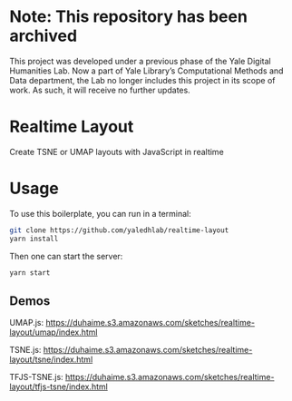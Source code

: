 # Note: This repository has been archived
This project was developed under a previous phase of the Yale Digital Humanities Lab. Now a part of Yale Library’s Computational Methods and Data department, the Lab no longer includes this project in its scope of work. As such, it will receive no further updates.


# Realtime Layout

Create TSNE or UMAP layouts with JavaScript in realtime

# Usage

To use this boilerplate, you can run in a terminal:

```bash
git clone https://github.com/yaledhlab/realtime-layout
yarn install
```

Then one can start the server:

```bash
yarn start
```

## Demos

UMAP.js: https://duhaime.s3.amazonaws.com/sketches/realtime-layout/umap/index.html

TSNE.js: https://duhaime.s3.amazonaws.com/sketches/realtime-layout/tsne/index.html

TFJS-TSNE.js: https://duhaime.s3.amazonaws.com/sketches/realtime-layout/tfjs-tsne/index.html
